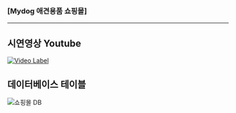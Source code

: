 ### **[Mydog 애견용품 쇼핑몰]**
---
## 시연영상 Youtube
[![Video Label](http://img.youtube.com/vi/WydKeM5VnOU/0.jpg)](https://www.youtube.com/watch?v=WydKeM5VnOU)




## 데이터베이스 테이블
![쇼핑몰 DB](https://github.com/user-attachments/assets/304e0ec1-655c-403b-8cbe-a2a96f4ce51b)


<!-- ## AJAX를 통한 비동기 통신(로그인 중복 체크) -->
